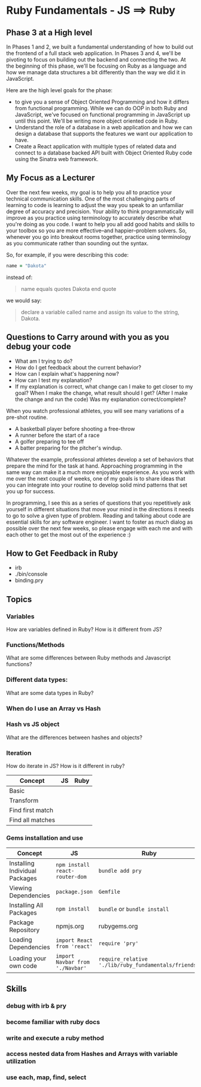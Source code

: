 # Ruby Fundamentals - JS ==> Ruby

## Phase 3 at a High level

In Phases 1 and 2, we built a fundamental understanding of how to build out the frontend of a full stack web application. In Phases 3 and 4, we'll be pivoting to focus on building out the backend and connecting the two. At the beginning of this phase, we'll be focusing on Ruby as a language and how we manage data structures a bit differently than the way we did it in JavaScript. 

Here are the high level goals for the phase:
- to give you a sense of Object Oriented Programming and how it differs from functional programming. While we can do OOP in both Ruby and JavaScript, we've focused on functional programming in JavaScript up until this point. We'll be writing more object oriented code in Ruby.
- Understand the role of a database in a web application and how we can design a database that supports the features we want our application to have.
- Create a React application with multiple types of related data and connect to a database backed API built with Object Oriented Ruby code using the Sinatra web framework.
## My Focus as a Lecturer

Over the next few weeks, my goal is to help you all to practice your technical communication skills. One of the most challenging parts of learning to code is learning to adjust the way you speak to an unfamiliar degree of accuracy and precision. Your ability to think programmatically will improve as you practice using terminology to accurately describe what you're doing as you code. I want to help you all add good habits and skills to your toolbox so you are more effective–and happier–problem solvers. So, whenever you go into breakout rooms together, practice using terminology as you communicate rather than sounding out the syntax.

So, for example, if you were describing this code:

```rb
name = "Dakota"
```

instead of:

> name equals quotes Dakota end quote

we would say:

> declare a variable called name and assign its value to the string, Dakota.


## Questions to Carry around with you as you debug your code

- What am I trying to do?
- How do I get feedback about the current behavior?
- How can I explain what's happening now?
- How can I test my explanation?
- If my explanation is correct, what change can I make to get closer to my goal? When I make the change, what result should I get? (After I make the change and run the code) Was my explanation correct/complete?

When you watch professional athletes, you will see many variations of a pre-shot routine. 
- A basketball player before shooting a free-throw
- A runner before the start of a race
- A golfer preparing to tee off
- A batter preparing for the pitcher's windup.

Whatever the example, professional athletes develop a set of behaviors that prepare the mind for the task at hand. Approaching programming in the same way can make it a much more enjoyable experience. As you work with me over the next couple of weeks, one of my goals is to share ideas that you can integrate into your routine to develop solid mind patterns that set you up for success. 

In programming, I see this as a series of questions that you repetitively ask yourself in different situations that move your mind in the directions it needs to go to solve a given type of problem. Reading and talking about code are essential skills for any software engineer. I want to foster as much dialog as possible over the next few weeks, so please engage with each me and with each other to get the most out of the experience :) 

## How to Get Feedback in Ruby

- irb
- ./bin/console
- binding.pry
## Topics

### Variables

How are variables defined in Ruby? How is it different from JS?

### Functions/Methods 

What are some differences between Ruby methods and Javascript functions?
### Different data types: 

What are some data types in Ruby?


### When do I use an Array vs Hash



### Hash vs JS object

What are the differences between hashes and objects?

### Iteration

How do iterate in JS? How is it different in ruby?

| Concept | JS | Ruby |
|---|---|---|
| Basic |  |  |
| Transform |  |  |
| Find first match |  |  |
| Find all matches |  |  |

### Gems installation and use

| Concept | JS | Ruby |
|---|---|---|
| Installing Individual Packages | `npm install react-router-dom` | `bundle add pry` |
| Viewing Dependencies | `package.json` | `Gemfile` |
| Installing All Packages | `npm install` | `bundle` or `bundle install` |
| Package Repository | npmjs.org | rubygems.org|
| Loading Dependencies | `import React from 'react'` | `require 'pry'`|
| Loading your own code | `import Navbar from './Navbar'` | `require_relative './lib/ruby_fundamentals/friends'` |




## Skills

### debug with irb & pry

### become familiar with ruby docs

### write and execute a ruby method

### access nested data from Hashes and Arrays with variable utilization

### use each, map, find, select

